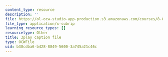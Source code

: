```yaml
---
content_type: resource
description: ''
file: https://ol-ocw-studio-app-production.s3.amazonaws.com/courses/8-01sc-classical-mechanics-fall-2016/b38cdba6b428884956003a745a21c46c_PKOhhK7kPi4.srt
file_type: application/x-subrip
learning_resource_types: []
resourcetype: Other
title: 3play caption file
type: OCWFile
uid: b38cdba6-b428-8849-5600-3a745a21c46c
---
```


